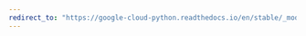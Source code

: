```yaml
---
redirect_to: "https://google-cloud-python.readthedocs.io/en/stable/_modules/google/protobuf/struct_pb2.html"
---
```

